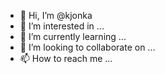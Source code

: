 - 👋 Hi, I’m @kjonka
- 👀 I’m interested in ...
- 🌱 I’m currently learning ...
- 💞️ I’m looking to collaborate on ...
- 📫 How to reach me ...

<!---
kjonka/kjonka is a ✨ special ✨ repository because its `README.md` (this file) appears on your GitHub profile.
You can click the Preview link to take a look at your changes.
--->
